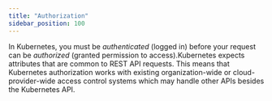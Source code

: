 ```yaml
---
title: "Authorization"
sidebar_position: 100
---
```


In Kubernetes, you must be <i>authenticated</i> (logged in) before your request can be <i>authorized</i> (granted permission to access).Kubernetes expects attributes that are common to REST API requests. This means that Kubernetes authorization works with existing organization-wide or cloud-provider-wide access control systems which may handle other APIs besides the Kubernetes API.




